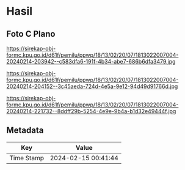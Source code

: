 # Hasil

## Foto C Plano

https://sirekap-obj-formc.kpu.go.id/d61f/pemilu/ppwp/18/13/02/20/07/1813022007004-20240214-203942--c583dfa6-191f-4b34-abe7-686b6dfa3479.jpg

https://sirekap-obj-formc.kpu.go.id/d61f/pemilu/ppwp/18/13/02/20/07/1813022007004-20240214-204152--3c45aeda-724d-4e5a-9e12-94d49d91766d.jpg

https://sirekap-obj-formc.kpu.go.id/d61f/pemilu/ppwp/18/13/02/20/07/1813022007004-20240214-221732--8ddff29b-5254-4e9e-9b4a-b1d32e49444f.jpg


## Metadata

| Key        | Value               |
| ---------- | ------------------- |
| Time Stamp | 2024-02-15 00:41:44 |



